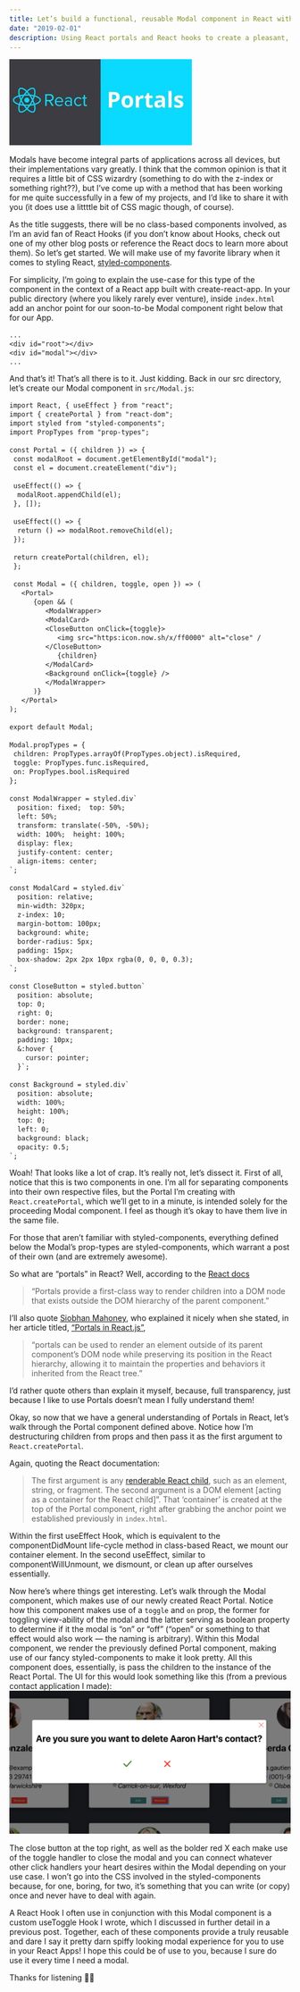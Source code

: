 ```yaml
---
title: Let’s build a functional, reusable Modal component in React with Portals
date: "2019-02-01"
description: Using React portals and React hooks to create a pleasant, reusable modal experience
---
```

[react_portals]: ./react_portals.jpeg
[modal_example]: ./modal-example.png
![React portals logo][react_portals]

Modals have become integral parts of applications across all devices, but their implementations vary greatly. I think that the common opinion is that it requires a little bit of CSS wizardry (something to do with the z-index or something right??), but I’ve come up with a method that has been working for me quite successfully in a few of my projects, and I’d like to share it with you (it does use a littttle bit of CSS magic though, of course).

As the title suggests, there will be no class-based components involved, as I’m an avid fan of React Hooks (if you don’t know about Hooks, check out one of my other blog posts or reference the React docs to learn more about them). So let’s get started. We will make use of my favorite library when it comes to styling React, [styled-components](https://www.npmjs.com/package/styled-components).

For simplicity, I’m going to explain the use-case for this type of the component in the context of a React app built with create-react-app. In your public directory (where you likely rarely ever venture), inside `index.html` add an anchor point for our soon-to-be Modal component right below that for our App.

```html{numberLines: true}
...
<div id="root"></div>
<div id="modal"></div>
...
```

And that’s it! That’s all there is to it. Just kidding. Back in our src directory, let’s create our Modal component in `src/Modal.js`:

```jsx{numberLines: true}
import React, { useEffect } from "react";
import { createPortal } from "react-dom";
import styled from "styled-components";
import PropTypes from "prop-types";

const Portal = ({ children }) => {  
 const modalRoot = document.getElementById("modal");
 const el = document.createElement("div");
  
 useEffect(() => {    
  modalRoot.appendChild(el);  
 }, []);    
 
 useEffect(() => {    
  return () => modalRoot.removeChild(el); 
 });   
 
 return createPortal(children, el);
 };
 
 const Modal = ({ children, toggle, open }) => (  
   <Portal>    
      {open && (      
         <ModalWrapper>       
         <ModalCard>          
         <CloseButton onClick={toggle}>            
            <img src="https:icon.now.sh/x/ff0000" alt="close" /
         </CloseButton>
            {children}
         </ModalCard>
         <Background onClick={toggle} />      
         </ModalWrapper>    
      )}  
   </Portal>
); 

export default Modal; 

Modal.propTypes = {  
 children: PropTypes.arrayOf(PropTypes.object).isRequired,
 toggle: PropTypes.func.isRequired,
 on: PropTypes.bool.isRequired
}; 

const ModalWrapper = styled.div`
  position: fixed;  top: 50%;
  left: 50%;
  transform: translate(-50%, -50%);
  width: 100%;  height: 100%;
  display: flex;
  justify-content: center;
  align-items: center;
`;

const ModalCard = styled.div`
  position: relative;
  min-width: 320px;
  z-index: 10;
  margin-bottom: 100px;
  background: white;
  border-radius: 5px;
  padding: 15px;
  box-shadow: 2px 2px 10px rgba(0, 0, 0, 0.3);
`; 

const CloseButton = styled.button`
  position: absolute;
  top: 0;
  right: 0;
  border: none;
  background: transparent;
  padding: 10px;
  &:hover {    
    cursor: pointer;
  }`;

const Background = styled.div`
  position: absolute;
  width: 100%;
  height: 100%;
  top: 0;
  left: 0;
  background: black;
  opacity: 0.5;
`;
```

Woah! That looks like a lot of crap. It’s really not, let’s dissect it. First of all, notice that this is two components in one. I’m all for separating components into their own respective files, but the Portal I’m creating with `React.createPortal`, which we’ll get to in a minute, is intended solely for the proceeding Modal component. I feel as though it’s okay to have them live in the same file.

For those that aren’t familiar with styled-components, everything defined below the Modal’s prop-types are styled-components, which warrant a post of their own (and are extremely awesome).

So what are “portals” in React? Well, according to the [React docs](https://reactjs.org/docs/portals.html)

>“Portals provide a first-class way to render children into a DOM node that exists outside the DOM hierarchy of the parent component.”

I’ll also quote [Siobhan Mahoney](https://medium.com/@siobhanpmahoney), who explained it nicely when she stated, in her article titled, [“Portals in React.js”](https://medium.com/@siobhanpmahoney/portals-in-react-js-5d98bb89797c), 
>“portals can be used to render an element outside of its parent component’s DOM node while preserving its position in the React hierarchy, allowing it to maintain the properties and behaviors it inherited from the React tree.”

I’d rather quote others than explain it myself, because, full transparency, just because I like to use Portals doesn’t mean I fully understand them!

Okay, so now that we have a general understanding of Portals in React, let’s walk through the Portal component defined above. Notice how I’m destructuring children from props and then pass it as the first argument to `React.createPortal`.

Again, quoting the React documentation:
>The first argument is any [renderable React child](https://reactjs.org/docs/react-component.html#render), such as an element, string, or fragment. The second argument is a DOM element [acting as a container for the React child]”. That ‘container’ is created at the top of the Portal component, right after grabbing the anchor point we established previously in `index.html`.

Within the first useEffect Hook, which is equivalent to the componentDidMount life-cycle method in class-based React, we mount our container element. In the second useEffect, similar to componentWillUnmount, we dismount, or clean up after ourselves essentially.

Now here’s where things get interesting. Let’s walk through the Modal component, which makes use of our newly created React Portal. Notice how this component makes use of a `toggle` and `on` prop, the former for toggling view-ability of the modal and the latter serving as boolean property to determine if it the modal is “on” or “off” (“open” or something to that effect would also work — the naming is arbitrary). Within this Modal component, we render the previously defined Portal component, making use of our fancy styled-components to make it look pretty. All this component does, essentially, is pass the children to the instance of the React Portal. The UI for this would look something like this (from a previous contact application I made):
![Example use of modal component][modal_example]

The close button at the top right, as well as the bolder red X each make use of the toggle handler to close the modal and you can connect whatever other click handlers your heart desires within the Modal depending on your use case. I won’t go into the CSS involved in the styled-components because, for one, boring, for two, it’s something that you can write (or copy) once and never have to deal with again.

A React Hook I often use in conjunction with this Modal component is a custom useToggle Hook I wrote, which I discussed in further detail in a previous post. Together, each of these components provide a truly reusable and dare I say it pretty darn spiffy looking modal experience for you to use in your React Apps! I hope this could be of use to you, because I sure do use it every time I need a modal.

Thanks for listening 👋🏻
